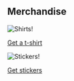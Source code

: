 ## Merchandise

![Shirts!](https://cdn.shopify.com/s/files/1/0101/8752/products/IMG_7672_medium.jpg)

[Get a t-shirt](https://shop.planetargon.com/products/ohmyzsh-t-shirts)

![Stickers!](https://cdn.shopify.com/s/files/1/0101/8752/products/2013-09-25_11.35.14_medium.jpg)

[Get stickers](https://shop.planetargon.com/collections/everything/products/ohmyzsh-stickers-set-of-3-stickers)
